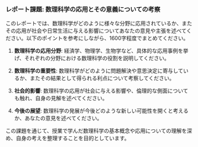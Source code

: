 ### レポート課題: 数理科学の応用とその意義についての考察

このレポートでは、数理科学がどのように様々な分野に応用されているか、またその応用が社会や日常生活に与える影響についてあなたの意見や主張を述べてください。以下のポイントを参考にしながら、1600字程度でまとめてください。

1. **数理科学の応用分野**: 経済学、物理学、生物学など、具体的な応用事例を挙げ、それぞれの分野における数理科学の役割を説明してください。

2. **数理科学の重要性**: 数理科学がどのように問題解決や意思決定に寄与しているか、またその結果として得られる利点について考察してください。

3. **社会的影響**: 数理科学の応用が社会に与える影響や、倫理的な側面についても触れ、自身の見解を述べてください。

4. **今後の展望**: 数理科学の発展が今後どのような新しい可能性を開くと考えるか、あなたの意見を述べてください。

この課題を通じて、授業で学んだ数理科学の基本概念や応用についての理解を深め、自身の考えを整理することを目的としています。